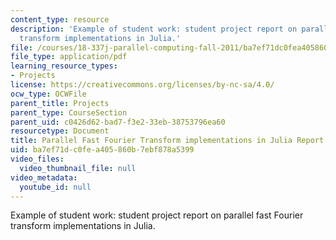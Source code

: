 ```yaml
---
content_type: resource
description: 'Example of student work: student project report on parallel fast Fourier
  transform implementations in Julia.'
file: /courses/18-337j-parallel-computing-fall-2011/ba7ef71dc0fea405860b7ebf878a5399_MIT18_337JF11_FFT_rpt.pdf
file_type: application/pdf
learning_resource_types:
- Projects
license: https://creativecommons.org/licenses/by-nc-sa/4.0/
ocw_type: OCWFile
parent_title: Projects
parent_type: CourseSection
parent_uid: c0426d62-bad7-f3e2-33eb-38753796ea60
resourcetype: Document
title: Parallel Fast Fourier Transform implementations in Julia Report
uid: ba7ef71d-c0fe-a405-860b-7ebf878a5399
video_files:
  video_thumbnail_file: null
video_metadata:
  youtube_id: null
---
```

Example of student work: student project report on parallel fast Fourier transform implementations in Julia.